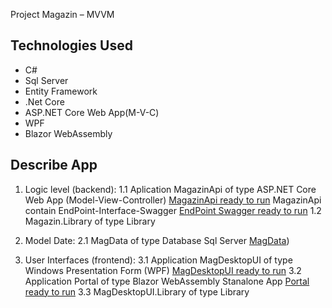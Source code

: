 Project Magazin – MVVM

## Technologies Used
* C#
* Sql Server
* Entity Framework
* .Net Core
* ASP.NET Core Web App(M-V-C)
* WPF
* Blazor WebAssembly 

## Describe App
1. Logic level (backend):
  1.1 Aplication MagazinApi of type ASP.NET Core Web App (Model-View-Controller)
      [MagazinApi ready to run](MagazinApi/wwwroot/images/apilayer.PNG)
        MagazinApi contain EndPoint-Interface-Swagger
          [EndPoint Swagger ready to run](MagazinApi/wwwroot/images/swagger.PNG)
  1.2 Magazin.Library of type Library
   
3. Model Date:
 2.1 MagData of type Database Sql Server
     [MagData](MagazinApi/wwwroot/images/database.PNG))
   
5. User Interfaces (frontend):
  3.1 Application MagDesktopUI of type Windows Presentation Form (WPF)
      [MagDesktopUI ready to run](MagazinApi/wwwroot/images/useradministration.PNG)
  3.2 Application Portal of type Blazor WebAssembly Stanalone App
     [Portal ready to run](Portal/wwwroot/images/register.PNG)
  3.3 MagDesktopUI.Library of type Library
